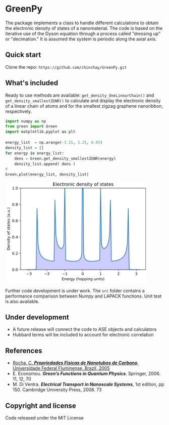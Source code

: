 # GreenPy

The package implements a class to handle different calculations to obtain the electronic density of states of a nanomaterial. The code is based on the iterative use of the Dyson equation through a process called "dressing up" or "decimation." It is assumed the system is periodic along the axial axis.

## Quick start

Clone the repo: `https://github.com/chinchay/GreenPy.git`

## What's included

Ready to use methods are available: `get_density_OneLinearChain()` and `get_density_smallestZGNR()` to calculate and display the electronic density of a linear chain of atoms and for the smallest zigzag graphene nanoribbon, respectively.


```python
import numpy as np
from green import Green
import matplotlib.pyplot as plt

energy_list  = np.arange(-3.15, 3.25, 0.05)
density_list = []
for energy in energy_list:
    dens = Green.get_density_smallestZGNR(energy)
    density_list.append( dens )
#
Green.plot(energy_list, density_list)
```

<img src="DOS.png" alt="drawing" width="450"/>


Further code development is under work. The `src` folder contains a performance comparison between Numpy and LAPACK functions. Unit test is also available.

## Under development

* A future release will connect the code to ASE objects and calculators
* Hubbard terms will be included to account for electronic correlation


## References
        
* [Rocha, C. __*Propriedades Físicas de Nanotubos de Carbono*__. Universidade Federal Fluminense, Brazil, 2005](http://oldsite.if.uff.br/index.php?option=com_content&view=article&id=348)
* E. Economou. __*Green’s Functions in Quantum Physics*__. Springer, 2006. 11, 12, 70
* M. Di Ventra. __*Electrical Transport in Nanoscale Systems*__, 1st edition, pp 150. Cambridge University Press, 2008. 73



## Copyright and license

Code released under the MIT License